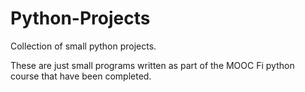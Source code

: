 # Python-Projects
Collection of small python projects.

These are just small programs written as part of the MOOC Fi python course that have been completed.
